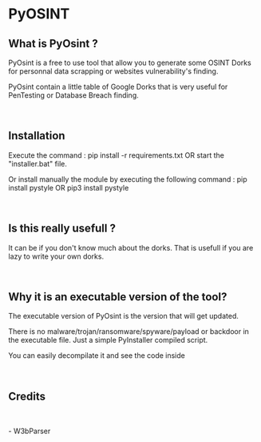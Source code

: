 # PyOSINT
<h2>What is PyOsint ?</h2>
<p>PyOsint is a free to use tool that allow you to generate some OSINT Dorks for personnal data scrapping or websites vulnerability's finding.</p>
<p>PyOsint contain a little table of Google Dorks that is very useful for PenTesting or Database Breach finding.</p>
<br>
<h2>Installation</h2>
<p>Execute the command : pip install -r requirements.txt OR start the "installer.bat" file.</p>
<p>Or install manually the module by executing the following command : pip install pystyle OR pip3 install pystyle</p>
<br>
<h2>Is this really usefull ?</h2>
<p>It can be if you don't know much about the dorks. That is usefull if you are lazy to write your own dorks.</p>
<br>
<h2>Why it is an executable version of the tool?</h2>
<p>The executable version of PyOsint is the version that will get updated.</p>
<p>There is no malware/trojan/ransomware/spyware/payload or backdoor in the executable file. Just a simple PyInstaller compiled script.</p>
<p>You can easily decompilate it and see the code inside</p>
<br>
<h2>Credits</h2>
<br>
<p> - W3bParser</p
